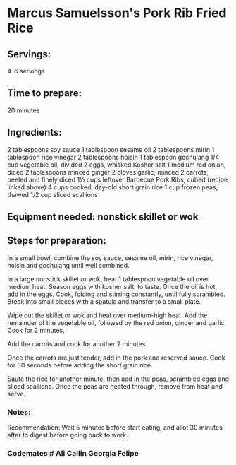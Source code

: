 # Marcus Samuelsson's Pork Rib Fried Rice

## Servings: 
4-6 servings

## Time to prepare: 
20 minutes

## Ingredients:

2 tablespoons soy sauce
1 tablespoon sesame oil
2 tablespoons mirin
1 tablespoon rice vinegar
2 tablespoons hoisin
1 tablespoon gochujang
1/4 cup vegetable oil, divided
2 eggs, whisked
Kosher salt
1 medium red onion, diced
2 tablespoons minced ginger
2 cloves garlic, minced
2 carrots, peeled and finely diced
1½ cups leftover Barbecue Pork Ribs, cubed (recipe linked above)
4 cups cooked, day-old short grain rice
1 cup frozen peas, thawed
1/2 cup sliced scallions


## Equipment needed: nonstick skillet or wok


## Steps for preparation: 

In a small bowl, combine the soy sauce, sesame oil, mirin, rice vinegar, hoisin and gochujang until well combined.

In a large nonstick skillet or wok, heat 1 tablespoon vegetable oil over medium heat. Season eggs with kosher salt, to taste. Once the oil is hot, add in the eggs. Cook, folding and stirring constantly, until fully scrambled. Break into small pieces with a spatula and transfer to a small plate.

Wipe out the skillet or wok and heat over medium-high heat. Add the remainder of the vegetable oil, followed by the red onion, ginger and garlic. Cook for 2 minutes.

Add the carrots and cook for another 2 minutes.

Once the carrots are just tender, add in the pork and reserved sauce. Cook for 30 seconds before adding the short grain rice.

Sauté the rice for another minute, then add in the peas, scrambled eggs and sliced scallions. Once the peas are heated through, remove from heat and serve. 



### Notes:

Recommendation: Wait 5 minutes before start eating, and allot 30 minutes after to digest before going back to work.

### Codemates # Ali Cailin Georgia Felipe
